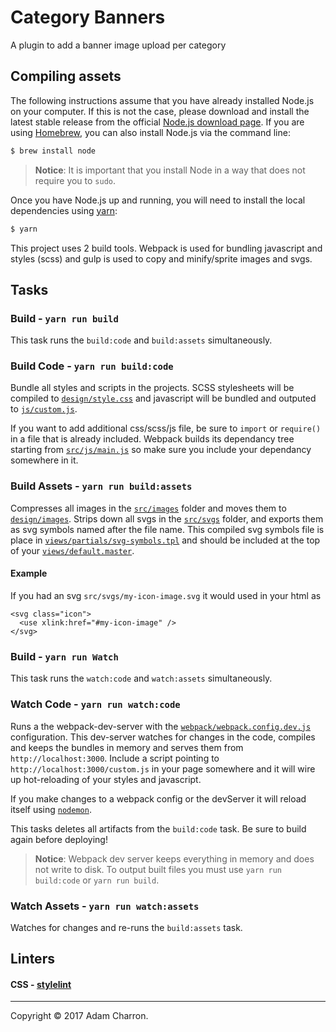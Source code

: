 # Category Banners

A plugin to add a banner image upload per category

## Compiling assets

The following instructions assume that you have already installed Node.js on your computer. If this is not the case, please download and install the latest stable release from the official [Node.js download page](http://nodejs.org/download/). If you are using [Homebrew](http://brew.sh/), you can also install Node.js via the command line:

```sh
$ brew install node
```

> __Notice__: It is important that you install Node in a way that does not require you to `sudo`.

Once you have Node.js up and running, you will need to install the local dependencies using [yarn](http://yarnpkg.org):

```sh
$ yarn
```

This project uses 2 build tools. Webpack is used for bundling javascript and styles (scss) and gulp is used to copy and minify/sprite images and svgs.

## Tasks

### Build - `yarn run build`
This task runs the `build:code` and `build:assets` simultaneously.

### Build Code - `yarn run build:code`
Bundle all styles and scripts in the projects. 
SCSS stylesheets will be compiled to [`design/style.css`](design/style.css) and javascript will be bundled and outputed to [`js/custom.js`](js/custom.js).

If you want to add additional css/scss/js file, be sure to `import` or `require()` in a file that is already included. 
Webpack builds its dependancy tree starting from [`src/js/main.js`](src/js/main.js) so make sure you include your dependancy somewhere in it.

### Build Assets - `yarn run build:assets`
Compresses all images in the [`src/images`](src/images) folder and moves them to [`design/images`](design/images).
Strips down all svgs in the [`src/svgs`](src/svgs) folder, and exports them as svg symbols named after the file name.
This compiled svg symbols file is place in [`views/partials/svg-symbols.tpl`](views/partials/svg-symbols.tpl) and should be included at the top of your [`views/default.master`](views/default.master).

#### Example

If you had an svg `src/svgs/my-icon-image.svg` it would used in your html as

```
<svg class="icon">
  <use xlink:href="#my-icon-image" />
</svg>
```

### Build - `yarn run Watch`
This task runs the `watch:code` and `watch:assets` simultaneously.

### Watch Code - `yarn run watch:code`
Runs a the webpack-dev-server with the [`webpack/webpack.config.dev.js`](webpack/webpack.config.dev.js) configuration. This dev-server watches for changes in the code, compiles and keeps the bundles in memory and serves them from `http://localhost:3000`. Include a script pointing to `http://localhost:3000/custom.js` in your page somewhere and it will wire up hot-reloading of your styles and javascript.

If you make changes to a webpack config or the devServer it will reload itself using [`nodemon`](https://github.com/remy/nodemon).

This tasks deletes all artifacts from the `build:code` task. Be sure to build again before deploying!

> __Notice__: Webpack dev server keeps everything in memory and does not write to disk. To output built files you must use `yarn run build:code` or `yarn run build`.


### Watch Assets - `yarn run watch:assets`
Watches for changes and re-runs the `build:assets` task.


## Linters

#### CSS - [stylelint](https://github.com/stylelint/stylelint)

---
Copyright &copy; 2017 Adam Charron.
